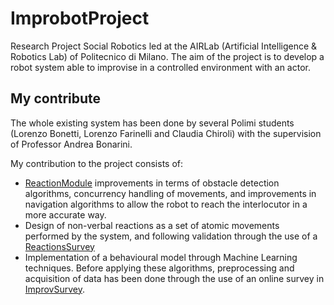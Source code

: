 # ImprobotProject
Research Project Social Robotics led at the AIRLab (Artificial Intelligence &amp; Robotics Lab) of Politecnico di Milano. 
The aim of the project is to develop a robot system able to improvise in a controlled environment with an actor.

## My contribute

The whole existing system has been done by several Polimi students (Lorenzo Bonetti, Lorenzo Farinelli and Claudia Chiroli) with the supervision of Professor Andrea Bonarini. 

My contribution to the project consists of:
* [ReactionModule](ROS%20Workspace/ReactionModule) improvements in terms of obstacle detection algorithms, concurrency handling of movements, and improvements in navigation algorithms to allow the robot to reach the interlocutor in a more accurate way.
* Design of non-verbal reactions as a set of atomic movements performed by the system, and following validation through the use of a [ReactionsSurvey](ReactionsSurvey)
* Implementation of a behavioural model through Machine Learning techniques. Before applying these algorithms, preprocessing and acquisition of data has been done through the use of an online survey in [ImprovSurvey](ImprovSurvey).
